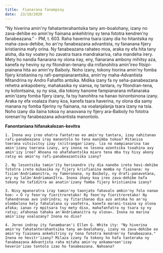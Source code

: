 ```yaml
---
title:  Fianarana fanampiny
date:  23/10/2020
---
```


"Ny hiverina amin'ny fahatanterahantsika tany am-boalohany, izany no zava-dehibe eo amin'ny fiainana ankehitriny sy tena fototra kendren'ny fanabeazana." - PM, t. 603. Raha haverina tsara izany dia ho hitantsika ny maha-zava-dehibe, ho an'ny fanabeazana advantista, ny fananana fijery kristianina mafy orina. Ny fanabeazana rahateo moa, araka ny efa hita tany aloha, dia tsy voatery ho zavatra tsara mandrakariva, raha mandeha irery. Mety ho nandia fianarana ny olona iray, eny, fianarana ambony mihitsy aza, kanefa ny heviny sy ny fitondran-tenany dia rnifanohitra amin'ireo fitsipi-piainana hita ao amin'ny Baiboly. Noho izany, tokony hiorina amin'ny fomba fijery kristianina ny rafi-pampianarantsika, amin'ny maha-Advantista Mitandrina ny Andro Fahafito antsika. Midika izany fa ny seha-panabeazana rehetra ankapobeny, mahakasika ny siansa, ny tantara, ny fitondran-tena, ny kolontsaina, sy ny sisa, dia tokony hanome fampianarana mifanaraka amin'izany fomba fijery izany, fa tsy hanohitra na hanao tsinontsinona izany. Araka ny efa voalaza ihany koa, kanefa tsara haverina, ny olona dia samy manana ny fomba fijeriny ny fiainana, na voalanjalanja tsara izany na tsia. Noho izany dia ilaina tokoa ny anaovana ny fijery ara-Baiboly ho fototra iorenan'ny fanabeazana advantista manontolo.

**Fanontaniana hifanakalozan-kevitra**

`1. Inona avy ireo ohatra fantatrao eo amin'ny tantara, izay nahitanao rafi-panabeazana iray manontolo ho tena manimba tokoa? Mitanisa toerana vitsivitsy izay (n)itrangan'izany. lza no nampianarina tao amin'izany toerana izany, ary inona no lesona azontsika tsoahina avy amin'izy ireo? Ahoana no ahafahantslka miaro tena mba tsy hisy akony ratsy eo amin'ny rafi-panabeazantsika izany?`

`2. Ny lesontsika tamin'ity herinandro ity dia naneho ireto hevi-dehibe fototra ireto mikasika ny fijery krisfianina momba ny fiainana: ny fisian'Andriamanitra, ny famoronana, ny Baiboly, ny drafi-panavotana, ary ny lalàn'AndriamanItra. Inona ihany koa ireo zava-dehibe hafa tokony ho tafiditra ao anatin'izany fomba fijery kristianina izany?`

`3. Nisy mpanoratra iray tamin'ny taonjato fahavalo ambin'ny folo nanao hoe: « Ô ry feon'ny fieritreretako! Ry feon'ny fieritreretako! Ny fahendrenao avo indrindra; ny fitarihanao dia azo antoka ho an'ny olombelona kely fahalalana sy voafetra, kanefa marani-tsaina sy olona afaka; ianao ry mpitsara tsy mety diso, mahafanfatra ny tsara sy ny ratsy; afahonao tahaka an'Andriamanitra ny olona». Inona no marina amin'izay voalazany? Inona no diso?`

`4. Jereo indray ity fanambaran'i Ellen G. White ity: "Ny hiverina amin'ny fahatanterahantsika tany am-boalohany, izany no zava-dehibe eo amin'ny fiainana ankehitriny sy tena fototra kendren'ny fanabeazana." Inona no hevitr'izany? Milaza izany fa tokony ho hafa tanteraka ny fanabeazana Advantista raha mitaha amin'ny ankamaroan'izay heverin'izao tontolo izao ho fanabeazana. Nahoana?`